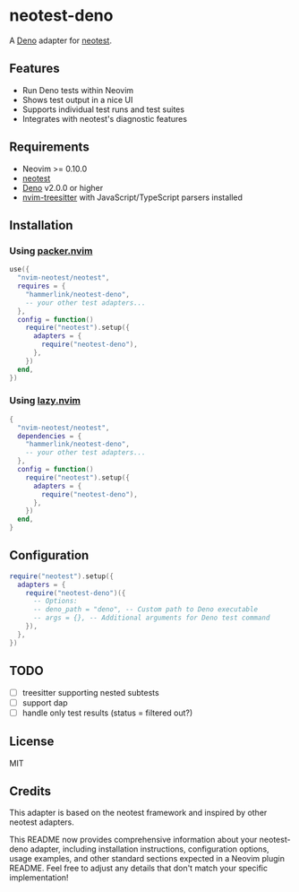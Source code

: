 # neotest-deno

A [Deno](https://deno.land/) adapter for [neotest](https://github.com/nvim-neotest/neotest).

## Features

- Run Deno tests within Neovim
- Shows test output in a nice UI
- Supports individual test runs and test suites
- Integrates with neotest's diagnostic features

## Requirements

- Neovim >= 0.10.0
- [neotest](https://github.com/nvim-neotest/neotest)
- [Deno](https://deno.land/) v2.0.0 or higher
- [nvim-treesitter](https://github.com/nvim-treesitter/nvim-treesitter) with JavaScript/TypeScript parsers installed

## Installation

### Using [packer.nvim](https://github.com/wbthomason/packer.nvim)

```lua
use({
  "nvim-neotest/neotest",
  requires = {
    "hammerlink/neotest-deno",
    -- your other test adapters...
  },
  config = function()
    require("neotest").setup({
      adapters = {
        require("neotest-deno"),
      },
    })
  end,
})
```

### Using [lazy.nvim](https://github.com/folke/lazy.nvim)

```lua
{
  "nvim-neotest/neotest",
  dependencies = {
    "hammerlink/neotest-deno",
    -- your other test adapters...
  },
  config = function()
    require("neotest").setup({
      adapters = {
        require("neotest-deno"),
      },
    })
  end,
}
```

## Configuration

```lua
require("neotest").setup({
  adapters = {
    require("neotest-deno")({
      -- Options:
      -- deno_path = "deno", -- Custom path to Deno executable
      -- args = {}, -- Additional arguments for Deno test command
    }),
  },
})
```

## TODO
- [ ] treesitter supporting nested subtests
- [ ] support dap
- [ ] handle only test results (status = filtered out?)

## License

MIT

## Credits

This adapter is based on the neotest framework and inspired by other neotest adapters.

This README now provides comprehensive information about your neotest-deno adapter, including installation instructions, configuration options, usage examples, and other standard sections expected in a Neovim plugin README. Feel free to adjust any details that don't match your specific implementation!
